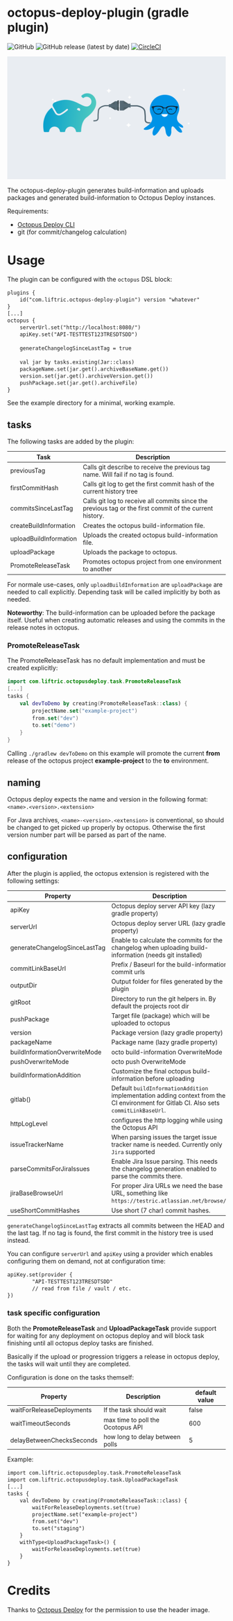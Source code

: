 # octopus-deploy-plugin (gradle plugin)
![GitHub](https://img.shields.io/github/license/Liftric/octopus-deploy-plugin)
![GitHub release (latest by date)](https://img.shields.io/github/v/release/Liftric/octopus-deploy-plugin)
[![CircleCI](https://circleci.com/gh/Liftric/octopus-deploy-plugin/tree/master.svg?style=svg)](https://circleci.com/gh/Liftric/octopus-deploy-plugin/tree/master)

![Gradle meets Octopus Deploy](./gradle-octopus.webp)

The octopus-deploy-plugin generates build-information and uploads packages and generated build-information to Octopus Deploy instances.

Requirements:
 * [Octopus Deploy CLI](https://octopus.com/downloads/octopuscli)
 * git (for commit/changelog calculation)
 
# Usage
The plugin can be configured with the `octopus` DSL block:
```
plugins {
    id("com.liftric.octopus-deploy-plugin") version "whatever"
}
[...]
octopus {
    serverUrl.set("http://localhost:8080/")
    apiKey.set("API-TESTTEST123TRESDTSDD")

    generateChangelogSinceLastTag = true

    val jar by tasks.existing(Jar::class)
    packageName.set(jar.get().archiveBaseName.get())
    version.set(jar.get().archiveVersion.get())
    pushPackage.set(jar.get().archiveFile)
}
```

See the example directory for a minimal, working example.

## tasks
The following tasks are added by the plugin:

Task | Description
---|---
previousTag | Calls git describe to receive the previous tag name. Will fail if no tag is found.
firstCommitHash | Calls git log to get the first commit hash of the current history tree
commitsSinceLastTag | Calls git log to receive all commits since the previous tag or the first commit of the current history.
createBuildInformation | Creates the octopus build-information file.
uploadBuildInformation | Uploads the created octopus build-information file.
uploadPackage | Uploads the package to octopus.
PromoteReleaseTask | Promotes octopus project from one environment to another

For normale use-cases, only `uploadBuildInformation` are `uploadPackage` are needed to call explicitly. Depending
task will be called implicitly by both as needed.

**Noteworthy**: The build-information can be uploaded before the package itself. 
Useful when creating automatic releases and using the commits in the release notes in octopus.

### PromoteReleaseTask
The PromoteReleaseTask has no default implementation and must be created explicitly:
```kotlin
import com.liftric.octopusdeploy.task.PromoteReleaseTask
[...]
tasks {
    val devToDemo by creating(PromoteReleaseTask::class) {
        projectName.set("example-project")
        from.set("dev")
        to.set("demo")
    }
}
```
Calling `./gradlew devToDemo` on this example will promote the current **from** release of the octopus project **example-project**
to the **to** environment.

## naming
Octopus deploy expects the name and version in the following format: `<name>.<version>.<extension>`

For Java archives, `<name>-<version>.<extension>` is conventional, so should be changed to get picked up properly by octopus.
Otherwise the first version number part will be parsed as part of the name.

## configuration
After the plugin is applied, the octopus extension is registered with the following settings:

Property | Description | default value 
---|---|---
apiKey | Octopus deploy server API key (lazy gradle property)| -
serverUrl | Octopus deploy server URL (lazy gradle property)| -
generateChangelogSinceLastTag | Enable to calculate the commits for the changelog when uploading build-information (needs git installed) | false
commitLinkBaseUrl | Prefix / Baseurl for the build-information commit urls | http://git.example.com/repo/commits/
outputDir | Output folder for files generated by the plugin | build/octopus
gitRoot | Directory to run the git helpers in. By default the projects root dir | project.rootDir
pushPackage | Target file (package) which will be uploaded to octopus | -
version | Package version (lazy gradle property)| -
packageName | Package name (lazy gradle property)| -
buildInformationOverwriteMode | octo build-information OverwriteMode | -
pushOverwriteMode | octo push OverwriteMode | -
buildInformationAddition | Customize the final octopus build-information before uploading | {}
gitlab() | Default `buildInformationAddition` implementation adding context from the CI environment for Gitlab CI. Also sets `commitLinkBaseUrl`. | not applied
httpLogLevel | configures the http logging while using the Octopus API | `HttpLoggingInterceptor.Level.NONE`
issueTrackerName | When parsing issues the target issue tracker name is needed. Currently only `Jira` supported | **optional/none**
parseCommitsForJiraIssues | Enable Jira Issue parsing. This needs the changelog generation enabled to parse the commits there. | **optional/none**
jiraBaseBrowseUrl | For proper Jira URLs we need the base URL, something like `https://testric.atlassian.net/browse/`. | **optional/none**
useShortCommitHashes | Use short (7 char) commit hashes. | true

`generateChangelogSinceLastTag` extracts all commits between the HEAD and the last tag. 
If no tag is found, the first commit in the history tree is used instead.

You can configure `serverUrl` and `apiKey` using a provider which enables configuring them on demand, not at configuration time:
```
apiKey.set(provider {
        "API-TESTTEST123TRESDTSDD"
        // read from file / vault / etc.
})
```

### task specific configuration
Both the **PromoteReleaseTask** and **UploadPackageTask** provide support for waiting
for any deployment on octopus deploy and will block task finishing until all octopus deploy tasks are finished.

Basically if the upload or progression triggers a release in octopus deploy, the tasks will wait until they are completed.

Configuration is done on the tasks themself:

Property | Description | default value 
---|---|---
waitForReleaseDeployments | If the task should wait | false
waitTimeoutSeconds | max time to poll the Ocotopus API | 600
delayBetweenChecksSeconds | how long to delay between polls | 5

Example:
```
import com.liftric.octopusdeploy.task.PromoteReleaseTask
import com.liftric.octopusdeploy.task.UploadPackageTask
[...]
tasks {
    val devToDemo by creating(PromoteReleaseTask::class) {
        waitForReleaseDeployments.set(true)
        projectName.set("example-project")
        from.set("dev")
        to.set("staging")
    }
    withType<UploadPackageTask>() {
        waitForReleaseDeployments.set(true)
    }
}
```

# Credits
Thanks to [Octopus Deploy](https://octopus.com/) for the permission to use the header image.
